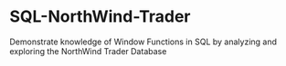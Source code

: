 # SQL-NorthWind-Trader
Demonstrate knowledge of Window Functions in SQL by analyzing and exploring the NorthWind Trader Database
